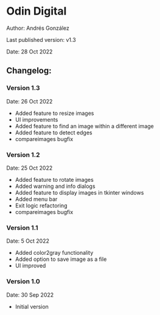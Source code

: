 # Odin Digital
Author: Andrés González

Last published version: v1.3

Date: 28 Oct 2022

## Changelog:

### Version 1.3
Date: 26 Oct 2022
- Added feature to resize images
- UI improvements
- Added feature to find an image within a different image
- Added feature to detect edges
- compareimages bugfix

### Version 1.2
Date: 25 Oct 2022
- Added feature to rotate images
- Added warning and info dialogs
- Added feature to display images in tkinter windows
- Added menu bar
- Exit logic refactoring
- compareimages bugfix

### Version 1.1
Date: 5 Oct 2022
- Added color2gray functionality
- Added option to save image as a file
- UI improved

### Version 1.0
Date: 30 Sep 2022
- Initial version
